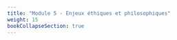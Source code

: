 ```yaml
---
title: "Module 5 - Enjeux éthiques et philosophiques"
weight: 15
bookCollapseSection: true
---
```



